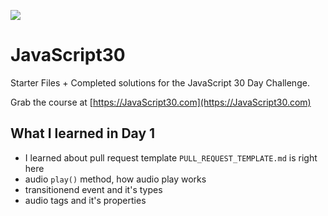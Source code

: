 ![](https://javascript30.com/images/JS3-social-share.png)

# JavaScript30

Starter Files + Completed solutions for the JavaScript 30 Day Challenge.

Grab the course at [https://JavaScript30.com](https://JavaScript30.com)

## What I learned in Day 1

- I learned about pull request template ```PULL_REQUEST_TEMPLATE.md``` is right here
- audio ```play()``` method, how audio play works
- transitionend event and it's types
- audio tags and it's properties